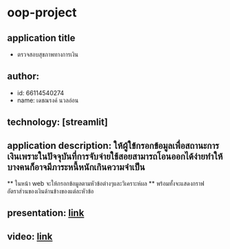 # oop-project
## application title
  * ตรวจสอบสุขภาพทางการเงิน
## author: 
  * id: 66114540274
  * name: เดชณรงค์ นวลอ่อน
## technology: [streamlit]
## application description: ให้ผู้ใข้กรอกข้อมูลเพื่อสถานะการเงินเพราะในปัจจุบันที่การจับจ่ายใช้สอยสามารถโอนออกได้ง่ายทำให้บางคนก็อาจมีภาระหนี้หนักเกินความจำเป็น
** ในหน้า web จะให้กรอกข้อมูลตามหัวข้อต่างๆและวิเคราะห์ผล
** พร้อมทั้งจะแสดงกราฟอัตราส่วนของเงินด้านข้างของแต่ละหัวข้อ

## presentation: [link](https://slidesgo.com/editor/share/9b883c50-7255-404d-a694-5bc5eb05d457#rs=link)
## video: [link](https://youtu.be/PQmwikA1Lks)
